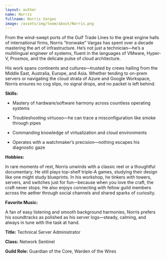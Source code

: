 ```yaml
---
layout: author
name: Norris
fullname: Norris Vargas
image: /assets/img/team/about/Norris.png
---
```

From the wind-swept ports of the Gulf Trade Lines to the great engine halls of international firms, Norris “Ironwake” Vargas has spent over a decade mastering the art of infrastructure. He’s not just a technician—he’s a multilingual engineer of systems, fluent in the languages of VMware, Hyper-V, Proxmox, and the delicate pulse of cloud architecture.


His work spans continents and cultures—trusted by crews hailing from the Middle East, Australia, Europe, and Asia. Whether tending to on-prem servers or navigating the cloud strata of Azure and Google Workspace, Norris ensures no cog slips, no signal drops, and no packet is left behind.


**Skills:**

- Mastery of hardware/software harmony across countless operating systems

- Troubleshooting virtuoso—he can trace a misconfiguration like smoke through pipes

- Commanding knowledge of virtualization and cloud environments

- Operates with a watchmaker’s precision—nothing escapes his diagnostic gaze


**Hobbies:**

In rare moments of rest, Norris unwinds with a classic reel or a thoughtful documentary. He still plays top-shelf triple-A games, studying their design like one might study blueprints. In his workshop, he tinkers with towers, servers, and switches just for fun—because when you love the craft, the craft never stops. He also enjoys connecting with fellow guild members across the aether through social channels and shared sparks of curiosity.


**Favorite Music:**

A fan of easy listening and smooth background harmonies, Norris prefers his soundtracks as polished as his server logs—steady, calming, and always in tune with the task at hand.

<!--split-->

**Title:** Technical Server Administrator

**Class:** Network Sentinel

**Guild Role:** Guardian of the Core, Warden of the Wires